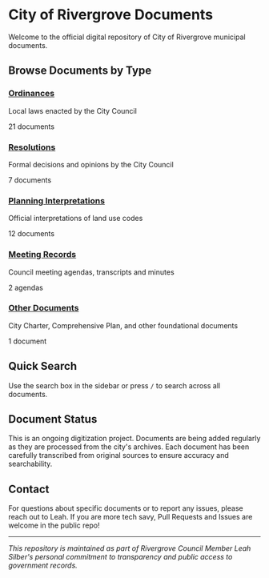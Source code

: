 # City of Rivergrove Documents

Welcome to the official digital repository of City of Rivergrove municipal documents.

## Browse Documents by Type

<div class="simple-cards">

<div class="simple-card">
<h3><a href="ordinances/1974-Ord-16-Parks.html">Ordinances</a></h3>
<p>Local laws enacted by the City Council</p>
<p class="doc-count">21 documents</p>
</div>

<div class="simple-card">
<h3><a href="resolutions/1976-Res-22-PC.html">Resolutions</a></h3>
<p>Formal decisions and opinions by the City Council</p>
<p class="doc-count">7 documents</p>
</div>

<div class="simple-card">
<h3><a href="interpretations/1997-07-07-RE-2.040h-permitting-adus.html">Planning Interpretations</a></h3>
<p>Official interpretations of land use codes</p>
<p class="doc-count">12 documents</p>
</div>

<div class="simple-card">
<h3><a href="agendas/2018-05-14-Agenda.html">Meeting Records</a></h3>
<p>Council meeting agendas, transcripts and minutes</p>
<p class="doc-count">2 agendas</p>
</div>

<div class="simple-card">
<h3><a href="other/1974-City-Charter.html">Other Documents</a></h3>
<p>City Charter, Comprehensive Plan, and other foundational documents</p>
<p class="doc-count">1 document</p>
</div>

</div>

## Quick Search

Use the search box in the sidebar or press `/` to search across all documents.

## Document Status

This is an ongoing digitization project. Documents are being added regularly as they are processed from the city's archives. Each document has been carefully transcribed from original sources to ensure accuracy and searchability.

## Contact

For questions about specific documents or to report any issues, please reach out to Leah. If you are more tech savy, Pull Requests and Issues are welcome in the public repo!

---

_This repository is maintained as part of Rivergrove Council Member Leah Silber's personal commitment to transparency and public access to government records._
